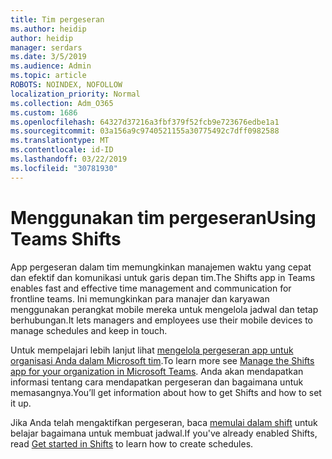 ```yaml
---
title: Tim pergeseran
ms.author: heidip
author: heidip
manager: serdars
ms.date: 3/5/2019
ms.audience: Admin
ms.topic: article
ROBOTS: NOINDEX, NOFOLLOW
localization_priority: Normal
ms.collection: Adm_O365
ms.custom: 1686
ms.openlocfilehash: 64327d37216a3fbf379f52fcb9e723676edbe1a1
ms.sourcegitcommit: 03a156a9c9740521155a30775492c7dff0982588
ms.translationtype: MT
ms.contentlocale: id-ID
ms.lasthandoff: 03/22/2019
ms.locfileid: "30781930"
---
```

# <a name="using-teams-shifts"></a><span data-ttu-id="f566c-102">Menggunakan tim pergeseran</span><span class="sxs-lookup"><span data-stu-id="f566c-102">Using Teams Shifts</span></span>

<span data-ttu-id="f566c-103">App pergeseran dalam tim memungkinkan manajemen waktu yang cepat dan efektif dan komunikasi untuk garis depan tim.</span><span class="sxs-lookup"><span data-stu-id="f566c-103">The Shifts app in Teams enables fast and effective time management and communication for frontline teams.</span></span> <span data-ttu-id="f566c-104">Ini memungkinkan para manajer dan karyawan menggunakan perangkat mobile mereka untuk mengelola jadwal dan tetap berhubungan.</span><span class="sxs-lookup"><span data-stu-id="f566c-104">It lets managers and employees use their mobile devices to manage schedules and keep in touch.</span></span>

<span data-ttu-id="f566c-105">Untuk mempelajari lebih lanjut lihat [mengelola pergeseran app untuk organisasi Anda dalam Microsoft tim](https://docs.microsoft.com/en-us/microsoftteams/manage-the-shifts-app-for-your-organization-in-teams).</span><span class="sxs-lookup"><span data-stu-id="f566c-105">To learn more see [Manage the Shifts app for your organization in Microsoft Teams](https://docs.microsoft.com/en-us/microsoftteams/manage-the-shifts-app-for-your-organization-in-teams).</span></span> <span data-ttu-id="f566c-106">Anda akan mendapatkan informasi tentang cara mendapatkan pergeseran dan bagaimana untuk memasangnya.</span><span class="sxs-lookup"><span data-stu-id="f566c-106">You’ll get information about how to get Shifts and how to set it up.</span></span>

<span data-ttu-id="f566c-107">Jika Anda telah mengaktifkan pergeseran, baca [memulai dalam shift](https://support.office.com/en-us/article/get-started-in-shifts-5f3e30d8-1821-4904-be26-c3cd25a497d6) untuk belajar bagaimana untuk membuat jadwal.</span><span class="sxs-lookup"><span data-stu-id="f566c-107">If you've already enabled Shifts, read [Get started in Shifts](https://support.office.com/en-us/article/get-started-in-shifts-5f3e30d8-1821-4904-be26-c3cd25a497d6) to learn how to create schedules.</span></span>

